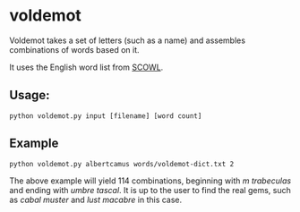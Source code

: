 # voldemot

Voldemot takes a set of letters (such as a name) and assembles combinations of words based on it.

It uses the English word list from [SCOWL](http://wordlist.aspell.net/).  

## Usage:

`python voldemot.py input [filename] [word count]`

## Example

`python voldemot.py albertcamus words/voldemot-dict.txt 2`

The above example will yield 114 combinations, beginning with _m trabeculas_ and ending with _umbre tascal_. It is up to the user to find the real gems, such as _cabal muster_ and _lust macabre_ in this case.